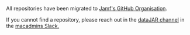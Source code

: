 All repositories have been migrated to [Jamf's GitHub Organisation](https://github.com/jamf).

If you cannot find a repository, please reach out in the [dataJAR channel](https://macadmins.slack.com/archives/C016TM14R7A) in the [macadmins Slack.](https://macadmins.slack.com/)
